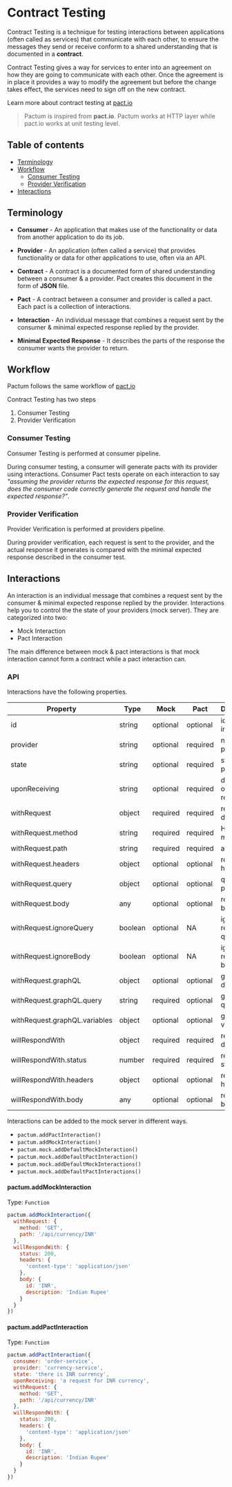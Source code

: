 # Contract Testing

Contract Testing is a technique for testing interactions between applications (often called as services) that communicate with each other, to ensure the messages they send or receive conform to a shared understanding that is documented in a **contract**.

Contract Testing gives a way for services to enter into an agreement on how they are going to communicate with each other. Once the agreement is in place it provides a way to modify the agreement but before the change takes effect, the services need to sign off on the new contract.

Learn more about contract testing at [pact.io](https://docs.pact.io)

> Pactum is inspired from **pact.io**. Pactum works at HTTP layer while pact.io works at unit testing level.

## Table of contents

* [Terminology](#terminology)
* [Workflow](#workflow)
  * [Consumer Testing](#consumer-testing)
  * [Provider Verification](#provider-verification)
* [Interactions](#interactions)

## Terminology

* **Consumer** - An application that makes use of the functionality or data from another application to do its job.

* **Provider** - An application (often called a service) that provides functionality or data for other applications to use, often via an API.

* **Contract** - A contract is a documented form of shared understanding between a consumer & a provider. Pact creates this document in the form of **JSON** file.

* **Pact** - A contract between a consumer and provider is called a pact. Each pact is a collection of interactions.

* **Interaction** - An individual message that combines a request sent by the consumer & minimal expected response replied by the provider.

* **Minimal Expected Response** - It describes the parts of the response the consumer wants the provider to return.

## Workflow

Pactum follows the same workflow of [pact.io](https://docs.pact.io)

Contract Testing has two steps

1. Consumer Testing
2. Provider Verification

### Consumer Testing

Consumer Testing is performed at consumer pipeline.

During consumer testing, a consumer will generate pacts with its provider using interactions. Consumer Pact tests operate on each interaction to say *"assuming the provider returns the expected response for this request, does the consumer code correctly generate the request and handle the expected response?"*.

### Provider Verification

Provider Verification is performed at providers pipeline.

During provider verification, each request is sent to the provider, and the actual response it generates is compared with the minimal expected response described in the consumer test.

## Interactions

An interaction is an individual message that combines a request sent by the consumer & minimal expected response replied by the provider. Interactions help you to control the the state of your providers (mock server). They are categorized into two:

* Mock Interaction
* Pact Interaction

The main difference between mock & pact interactions is that mock interaction cannot form a contract while a pact interaction can.


### API

Interactions have the following properties.

| Property                      | Type    | Mock      | Pact      | Description                 |
| -----------------------       | ------- | --------  | --------  | --------------------------  |
| id                            | string  | optional  | optional  | id of the interaction       |
| provider                      | string  | optional  | required  | name of the provider        |
| state                         | string  | optional  | required  | state of the provider       |
| uponReceiving                 | string  | optional  | required  | description of the request  |
| withRequest                   | object  | required  | required  | request details             |
| withRequest.method            | string  | required  | required  | HTTP method                 |
| withRequest.path              | string  | required  | required  | api path                    |
| withRequest.headers           | object  | optional  | optional  | request headers             |
| withRequest.query             | object  | optional  | optional  | query parameters            |
| withRequest.body              | any     | optional  | optional  | request body                |
| withRequest.ignoreQuery       | boolean | optional  | NA        | ignore request query        |
| withRequest.ignoreBody        | boolean | optional  | NA        | ignore request body         |
| withRequest.graphQL           | object  | optional  | optional  | graphQL details             |
| withRequest.graphQL.query     | string  | required  | optional  | graphQL query               |
| withRequest.graphQL.variables | object  | optional  | optional  | graphQL variables           |
| willRespondWith               | object  | required  | required  | response details            |
| willRespondWith.status        | number  | required  | required  | response status code        |
| willRespondWith.headers       | object  | optional  | optional  | response headers            |
| willRespondWith.body          | any     | optional  | optional  | response body               |

Interactions can be added to the mock server in different ways.

* `pactum.addPactInteraction()`
* `pactum.addMockInteraction()`
* `pactum.mock.addDefaultMockInteraction()`
* `pactum.mock.addDefaultPactInteraction()`
* `pactum.mock.addDefaultMockInteractions()`
* `pactum.mock.addDefaultPactInteractions()`

#### pactum.addMockInteraction
Type: `Function`<br>

```javascript
pactum.addMockInteraction({
  withRequest: {
    method: 'GET',
    path: '/api/currency/INR'
  },
  willRespondWith: {
    status: 200,
    headers: {
      'content-type': 'application/json'
    },
    body: {
      id: 'INR',
      description: 'Indian Rupee'
    }
  }
})
```

#### pactum.addPactInteraction
Type: `Function`<br>

```javascript
pactum.addPactInteraction({
  consumer: 'order-service',
  provider: 'currency-service',
  state: 'there is INR currency',
  uponReceiving: 'a request for INR currency',
  withRequest: {
    method: 'GET',
    path: '/api/currency/INR'
  },
  willRespondWith: {
    status: 200,
    headers: {
      'content-type': 'application/json'
    },
    body: {
      id: 'INR',
      description: 'Indian Rupee'
    }
  }
})
```

